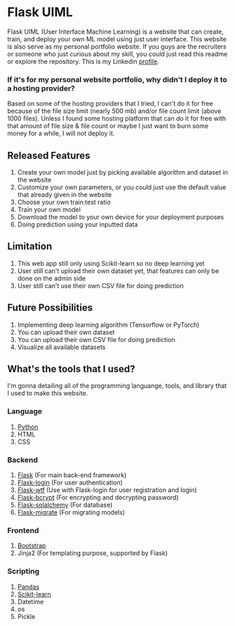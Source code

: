 # Flask UIML
Flask UIML (User Interface Machine Learning) is a website that can create, train, and deploy your own ML model using just user interface. This website is also serve as my personal portfolio website. If you guys are the recruiters or someone who just curious about my skill, you could just read this readme or explore the repository. This is my Linkedin [profile](https://www.linkedin.com/in/rizal-widyananda/).
### If it's for my personal website portfolio, why didn't I deploy it to a hosting provider?
Based on some of the hosting providers that I tried, I can't do it for free because of the file size limit (nearly 500 mb) and/or file count limit (above 1000 files). Unless I found some hosting platform that can do it for free with that amount of file size & file count or maybe I just want to burn some money for a while, I will not deploy it.

## Released Features
1. Create your own model just by picking available algorithm and dataset in the website
2. Customize your own parameters, or you could just use the default value that already given in the website
3. Choose your own train:test ratio
4. Train your own model
5. Download the model to your own device for your deployment purposes
6. Doing prediction using your inputted data
## Limitation
1. This web app still only using Scikit-learn so no deep learning yet
2. User still can't upload their own dataset yet, that features can only be done on the admin side
3. User still can't use their own CSV file for doing prediction
## Future Possibilities
1. Implementing deep learning algorithm (Tensorflow or PyTorch)
2. You can upload their own dataset
3. You can upload their own CSV file for doing prediction
4. Visualize all available datasets
## What's the tools that I used?
I'm gonna detailing all of the programming languange, tools, and library that I used to make this website.
### Language
1. [Python](https://www.python.org/downloads/release/python-3131/)
2. HTML
3. CSS
### Backend
1. [Flask](https://flask.palletsprojects.com/en/stable/) (For main back-end framework)
2. [Flask-login](https://flask-login.readthedocs.io/en/latest/) (For user authentication)
3. [Flask-wtf](https://flask-wtf.readthedocs.io/en/1.2.x/) (Use with Flask-login for user registration and login)
4. [Flask-bcrypt](https://flask-bcrypt.readthedocs.io/en/1.0.1/) (For encrypting and decrypting password)
5. [Flask-sqlalchemy](https://flask-sqlalchemy.readthedocs.io/en/stable/) (For database)
6. [Flask-migrate](https://flask-migrate.readthedocs.io/en/latest/) (For migrating models)
### Frontend
1. [Bootstrap](https://getbootstrap.com/)
2. Jinja2 (For templating purpose, supported by Flask)
### Scripting
1. [Pandas](https://pandas.pydata.org/)
2. [Scikit-learn](https://scikit-learn.org/stable/)
3. Datetime
4. os
5. Pickle
